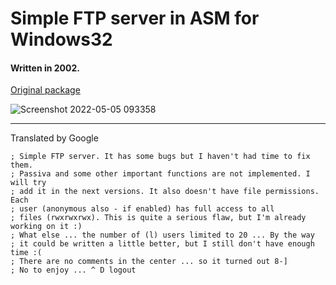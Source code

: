 # Simple FTP server in ASM for Windows32

#### Written in 2002.

[Original package](https://defacto2.net/f/a41896f)

![Screenshot 2022-05-05 093358](https://user-images.githubusercontent.com/513842/166841921-be9edc54-dd4b-4487-afd1-c6f690f119da.png)

---

Translated by Google

```
; Simple FTP server. It has some bugs but I haven't had time to fix them.
; Passiva and some other important functions are not implemented. I will try
; add it in the next versions. It also doesn't have file permissions. Each
; user (anonymous also - if enabled) has full access to all
; files (rwxrwxrwx). This is quite a serious flaw, but I'm already working on it :)
; What else ... the number of (l) users limited to 20 ... By the way
; it could be written a little better, but I still don't have enough time :(
; There are no comments in the center ... so it turned out 8-]
; No to enjoy ... ^ D logout
```
